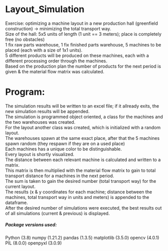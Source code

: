 # Layout_Simulation
Exercise: optimizing a machine layout in a new production hall (greenfield construction) -> minimizing the total transport way.<br>
Size of the hall: 5x5 units of length (1 unit == 3 meters); place is completely free (no obstacles)<br>
1 fix raw parts warehouse, 1 fix finished parts warehouse, 5 machines to be placed (each with a size of 1x1 units).<br>
5 different products will be produced on these machines, each with a different processing order through the machines.<br>
Based on the production plan the number of products for the next period is given & the material flow matrix was calculated.<br>
# Program:
The simulation results will be written to an excel file; if it allready exits, the new simulation results will be appended.<br>
The simulation is programmed object oriented, a class for the machines and the two warehouses was created.<br>
For the layout another class was created, which is initialized with a random layout.<br>
The warehouses spawn at the same exact place, after that the 5 machines spawn random (they respawn if they are on a used place)<br>
Each machines has a unique color to be distinguishable.<br>
Every layout is shortly visualized.<br>
The distance between each relevant machine is calculated and written to a matrix.<br>
This matrix is then multiplied with the material flow matrix to gain to total transport distance for a machines in the next period.<br>
The sum is taken to gain the desired number (total transport way) for the current layout.<br>
The results (x & y coordinates for each machine; distance between the machines, total transport way in units and meters) is appended to the dataframe.<br>
After the desired number of simulations were executed, the best results out of all simulations (current & previous) is displayed.<br>
<h5>Package versions used:</h5>
Python (3.8)
numpy (1.21.2)
pandas (1.3.5)
matplotlib (3.5.0)
opencv (4.0.1)
PIL (8.0.0)
openpyxl (3.0.9)
